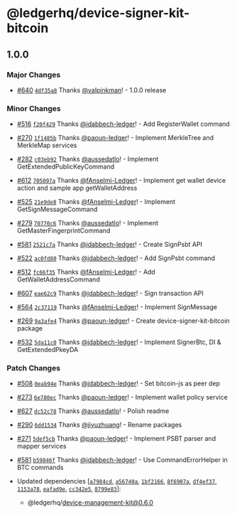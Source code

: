 # @ledgerhq/device-signer-kit-bitcoin

## 1.0.0

### Major Changes

- [#640](https://github.com/LedgerHQ/device-sdk-ts/pull/640) [`4df35a8`](https://github.com/LedgerHQ/device-sdk-ts/commit/4df35a8392872eb401d81d80a335ffac77ccf895) Thanks [@valpinkman](https://github.com/valpinkman)! - 1.0.0 release

### Minor Changes

- [#516](https://github.com/LedgerHQ/device-sdk-ts/pull/516) [`f20f429`](https://github.com/LedgerHQ/device-sdk-ts/commit/f20f42940df096efbcda417d3cd4fc6ffff4354b) Thanks [@jdabbech-ledger](https://github.com/jdabbech-ledger)! - Add RegisterWallet command

- [#270](https://github.com/LedgerHQ/device-sdk-ts/pull/270) [`1f1485b`](https://github.com/LedgerHQ/device-sdk-ts/commit/1f1485be90f073d73f7013d6b755f1234e481844) Thanks [@paoun-ledger](https://github.com/paoun-ledger)! - Implement MerkleTree and MerkleMap services

- [#282](https://github.com/LedgerHQ/device-sdk-ts/pull/282) [`c03eb92`](https://github.com/LedgerHQ/device-sdk-ts/commit/c03eb9206e4e4c106cc01a205ff830b2ab271e66) Thanks [@aussedatlo](https://github.com/aussedatlo)! - Implement GetExtendedPublicKeyCommand

- [#612](https://github.com/LedgerHQ/device-sdk-ts/pull/612) [`705097a`](https://github.com/LedgerHQ/device-sdk-ts/commit/705097a6558b0e0c7e7801a1dfbf838d39c403ce) Thanks [@fAnselmi-Ledger](https://github.com/fAnselmi-Ledger)! - Implement get wallet device action and sample app getWalletAddress

- [#525](https://github.com/LedgerHQ/device-sdk-ts/pull/525) [`21e9de8`](https://github.com/LedgerHQ/device-sdk-ts/commit/21e9de8b24307288a261499b97d8e987d162d4ad) Thanks [@fAnselmi-Ledger](https://github.com/fAnselmi-Ledger)! - Implement GetSignMessageCommand

- [#279](https://github.com/LedgerHQ/device-sdk-ts/pull/279) [`70770c6`](https://github.com/LedgerHQ/device-sdk-ts/commit/70770c6b4396dbec115cda4b2d40579ca108aeae) Thanks [@aussedatlo](https://github.com/aussedatlo)! - Implement GetMasterFingerprintCommand

- [#581](https://github.com/LedgerHQ/device-sdk-ts/pull/581) [`2521c7a`](https://github.com/LedgerHQ/device-sdk-ts/commit/2521c7ae33cbb885055b58a8b953c0b95e59c489) Thanks [@jdabbech-ledger](https://github.com/jdabbech-ledger)! - Create SignPsbt API

- [#522](https://github.com/LedgerHQ/device-sdk-ts/pull/522) [`ac0fd80`](https://github.com/LedgerHQ/device-sdk-ts/commit/ac0fd80cb6f6dd341bd734df57d6135e318eb923) Thanks [@jdabbech-ledger](https://github.com/jdabbech-ledger)! - Add SignPsbt command

- [#512](https://github.com/LedgerHQ/device-sdk-ts/pull/512) [`fc66f35`](https://github.com/LedgerHQ/device-sdk-ts/commit/fc66f3595d27ca003a23cb44b17d43a372b99214) Thanks [@fAnselmi-Ledger](https://github.com/fAnselmi-Ledger)! - Add GetWalletAddressCommand

- [#607](https://github.com/LedgerHQ/device-sdk-ts/pull/607) [`eae62c9`](https://github.com/LedgerHQ/device-sdk-ts/commit/eae62c97474d7a213d570bc790f6a9ada6411d81) Thanks [@jdabbech-ledger](https://github.com/jdabbech-ledger)! - Sign transaction API

- [#564](https://github.com/LedgerHQ/device-sdk-ts/pull/564) [`2c37119`](https://github.com/LedgerHQ/device-sdk-ts/commit/2c37119a61f89aef1f15b4c8d9130ea894fc4000) Thanks [@fAnselmi-Ledger](https://github.com/fAnselmi-Ledger)! - Implement SignMessage

- [#269](https://github.com/LedgerHQ/device-sdk-ts/pull/269) [`9a3afe4`](https://github.com/LedgerHQ/device-sdk-ts/commit/9a3afe42b6a70bbbea396324deb5052002c54042) Thanks [@paoun-ledger](https://github.com/paoun-ledger)! - Create device-signer-kit-bitcoin package

- [#532](https://github.com/LedgerHQ/device-sdk-ts/pull/532) [`5da11c0`](https://github.com/LedgerHQ/device-sdk-ts/commit/5da11c04e5a774b23fbf54d83514c57a246449d9) Thanks [@jdabbech-ledger](https://github.com/jdabbech-ledger)! - Implement SignerBtc, DI & GetExtendedPkeyDA

### Patch Changes

- [#508](https://github.com/LedgerHQ/device-sdk-ts/pull/508) [`0eab94e`](https://github.com/LedgerHQ/device-sdk-ts/commit/0eab94e580881900814232791cbda35f5c0bcdc9) Thanks [@jdabbech-ledger](https://github.com/jdabbech-ledger)! - Set bitcoin-js as peer dep

- [#273](https://github.com/LedgerHQ/device-sdk-ts/pull/273) [`6e780ec`](https://github.com/LedgerHQ/device-sdk-ts/commit/6e780ec73affd60a84c6fcb6a536d9ed6d007d53) Thanks [@paoun-ledger](https://github.com/paoun-ledger)! - Implement wallet policy service

- [#627](https://github.com/LedgerHQ/device-sdk-ts/pull/627) [`dc52c78`](https://github.com/LedgerHQ/device-sdk-ts/commit/dc52c78231d9bd51f5549d51df84731df216e79e) Thanks [@aussedatlo](https://github.com/aussedatlo)! - Polish readme

- [#290](https://github.com/LedgerHQ/device-sdk-ts/pull/290) [`6dd1534`](https://github.com/LedgerHQ/device-sdk-ts/commit/6dd153414d0041795e0c145bc70bb5247af7ad92) Thanks [@jiyuzhuang](https://github.com/jiyuzhuang)! - Rename packages

- [#271](https://github.com/LedgerHQ/device-sdk-ts/pull/271) [`5def5cb`](https://github.com/LedgerHQ/device-sdk-ts/commit/5def5cbd5805f7f25fd81b353d3de4a9587f44bb) Thanks [@paoun-ledger](https://github.com/paoun-ledger)! - Implement PSBT parser and mapper services

- [#581](https://github.com/LedgerHQ/device-sdk-ts/pull/581) [`b59846f`](https://github.com/LedgerHQ/device-sdk-ts/commit/b59846ff9e006876d3b17b3e4d21b17b36a42e07) Thanks [@jdabbech-ledger](https://github.com/jdabbech-ledger)! - Use CommandErrorHelper in BTC commands

- Updated dependencies [[`a7984cd`](https://github.com/LedgerHQ/device-sdk-ts/commit/a7984cdcbd8e18aec614d6f07fda293971bd61eb), [`a56740a`](https://github.com/LedgerHQ/device-sdk-ts/commit/a56740a608dc95ab3545d90666c71aeff2f67212), [`1bf2166`](https://github.com/LedgerHQ/device-sdk-ts/commit/1bf2166776ed16c2adf8a4d9d796a567629f983b), [`8f6907a`](https://github.com/LedgerHQ/device-sdk-ts/commit/8f6907a9fd99546d88520f2d167485ef59f8ca2e), [`df4ef37`](https://github.com/LedgerHQ/device-sdk-ts/commit/df4ef37d39a2e214a06930b7ff3c09cf22befb7f), [`1153a78`](https://github.com/LedgerHQ/device-sdk-ts/commit/1153a78b1b56f1767dae380466a8bc7fd86fec73), [`eafad9e`](https://github.com/LedgerHQ/device-sdk-ts/commit/eafad9e1b39573ad3321413b7adaa0814245da96), [`cc342e5`](https://github.com/LedgerHQ/device-sdk-ts/commit/cc342e5335ef1bc91b82967f6f59808796f88b36), [`8799e83`](https://github.com/LedgerHQ/device-sdk-ts/commit/8799e83c92baeb5ccba53546a3d59867d3d6185c)]:
  - @ledgerhq/device-management-kit@0.6.0
